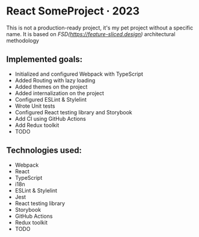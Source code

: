 # React SomeProject &middot; 2023

This is not a production-ready project, it's my pet project without a specific name. It is based on *FSD(https://feature-sliced.design)* architectural methodology

## Implemented goals:
* Initialized and configured Webpack with TypeScript
* Added Routing with lazy loading
* Added themes on the project
* Added internalization on the project
* Configured ESLint & Stylelint
* Wrote Unit tests
* Configured React testing library and Storybook
* Add CI using GitHub Actions
* Add Redux toolkit
* TODO

## Technologies used:
* Webpack 
* React
* TypeScript
* i18n
* ESLint & Stylelint
* Jest
* React testing library
* Storybook
* GitHub Actions
* Redux toolkit
* TODO


